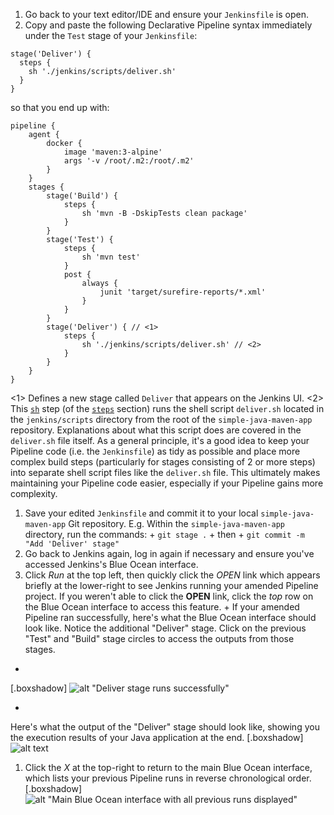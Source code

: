 1. Go back to your text editor/IDE and ensure your `Jenkinsfile` is open.
2. Copy and paste the following Declarative Pipeline syntax immediately under the
  `Test` stage of your `Jenkinsfile`:

```
stage('Deliver') {
  steps {
    sh './jenkins/scripts/deliver.sh'
  }
}
```

so that you end up with:
```
pipeline {
    agent {
        docker {
            image 'maven:3-alpine'
            args '-v /root/.m2:/root/.m2'
        }
    }
    stages {
        stage('Build') {
            steps {
                sh 'mvn -B -DskipTests clean package'
            }
        }
        stage('Test') {
            steps {
                sh 'mvn test'
            }
            post {
                always {
                    junit 'target/surefire-reports/*.xml'
                }
            }
        }
        stage('Deliver') { // <1>
            steps {
                sh './jenkins/scripts/deliver.sh' // <2>
            }
        }
    }
}
```
<1> Defines a new stage called `Deliver` that appears on the Jenkins UI.
<2> This
[`sh`](https://jenkins.io/doc/pipeline/steps/workflow-durable-task-step/#code-sh-code-shell-script)
step (of the [`steps`](https://jenkins.io/doc/book/pipeline/syntax/#steps) section) runs the
shell script `deliver.sh` located in the `jenkins/scripts` directory from the
root of the `simple-java-maven-app` repository. Explanations about what this
script does are covered in the `deliver.sh` file itself. As a general principle,
it's a good idea to keep your Pipeline code (i.e. the `Jenkinsfile`) as tidy as
possible and place more complex build steps (particularly for stages consisting
of 2 or more steps) into separate shell script files like the `deliver.sh` file.
This ultimately makes maintaining your Pipeline code easier, especially if your
Pipeline gains more complexity.
1. Save your edited `Jenkinsfile` and commit it to your local
  `simple-java-maven-app` Git repository. E.g. Within the
  `simple-java-maven-app` directory, run the commands: +
  `git stage .` +
  then +
  `git commit -m "Add 'Deliver' stage"`
2. Go back to Jenkins again, log in again if necessary and ensure you've accessed
  Jenkins's Blue Ocean interface.
3. Click *Run* at the top left, then quickly click the *OPEN* link which appears
  briefly at the lower-right to see Jenkins running your amended Pipeline
  project. If you weren't able to click the **OPEN** link, click the _top_ row
  on the Blue Ocean interface to access this feature. +
  If your amended Pipeline ran successfully, here's what the Blue Ocean
  interface should look like. Notice the additional "Deliver" stage. Click on
  the previous "Test" and "Build" stage circles to access the outputs from those
  stages.
+
[.boxshadow]
![alt "Deliver stage runs successfully"](https://jenkins.io/doc/book/resources/tutorials/java-maven-21-deliver-stage-runs-successfully.png)

+
Here's what the output of the "Deliver" stage should look like, showing you the
execution results of your Java application at the end.
[.boxshadow]
![alt text](https://jenkins.io/doc/book/resources/tutorials/java-maven-22-deliver-stage-output-only.png)
1. Click the *X* at the top-right to return to the main Blue Ocean interface,
  which lists your previous Pipeline runs in reverse chronological order.
[.boxshadow]
![alt "Main Blue Ocean interface with all previous runs displayed"](https://jenkins.io/doc/book/resources/tutorials/java-maven-23-main-blue-ocean-interface-with-all-previous-runs-displayed.png)
